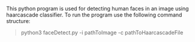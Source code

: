 This python program is used for detecting human faces in an image using haarcascade classifier. To run the program use the following command structure:

> python3 faceDetect.py -i pathToImage -c pathToHaarcascadeFile
